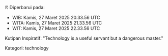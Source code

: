 ⏰ Diperbarui pada:
- WIB: Kamis, 27 Maret 2025 20.33.56 UTC
- WITA: Kamis, 27 Maret 2025 21.33.56 UTC
- WIT: Kamis, 27 Maret 2025 22.33.56 UTC

Kutipan Inspiratif:
"Technology is a useful servant but a dangerous master."


Kategori: technology

